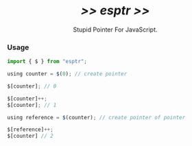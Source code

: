 <div align=center>
	<h1><i>>> esptr >></i></h1>
Stupid Pointer For JavaScript.
</div>

### Usage
```javascript
import { $ } from "esptr";

using counter = $(0); // create pointer

$[counter]; // 0

$[counter]++;
$[counter]; // 1

using reference = $(counter); // create pointer of pointer

$[reference]++;
$[counter] // 2

```